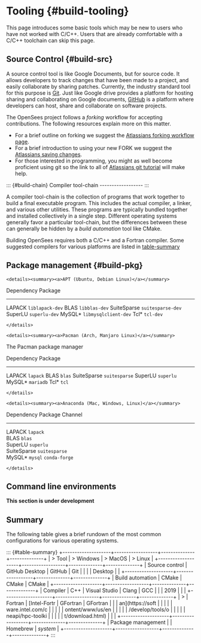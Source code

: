 # Tooling {#build-tooling}

This page introduces some basic tools which may be new to users who have
not worked with C/C++. Users that are already comfortable with a C/C++
toolchain can skip this page.

## Source Control {#build-src}

A source control tool is like Google Documents, but for source code. It
allows developers to track changes that have been made to a project, and
easily collaborate by sharing patches. Currently, the industry standard
tool for this purpose is [Git](https://git-scm.com). Just like Google
drive provides a platform for hosting sharing and collaborating on
Google documents, [GitHub](https://github.com) is a platform where
developers can host, share and collaborate on software projects.

The OpenSees project follows a *forking* workflow for accepting
contributions. The following resources explain more on this matter.

-   For a brief outline on forking we suggest the [Atlassians forking
    workflow
    page](https://www.atlassian.com/git/tutorials/comparing-workflows/forking-workflow).
-   For a brief introduction to using your new FORK we suggest the
    [Atlassians saving
    changes](https://www.atlassian.com/git/tutorials/saving-changes).
-   For those interested in programming, you might as well become
    proficient using git so the link to all of [Atlassians git
    tutorial](https://www.atlassian.com/git) will make help.

::: {#build-chain}
Compiler tool-chain \-\-\-\-\-\-\-\-\-\-\-\-\-\-\-\-\--
:::

A compiler tool-chain is the collection of programs that work together
to build a final executable program. This includes the actual compiler,
a linker, and various other utilities. These programs are typically
bundled together and installed collectively in a single step. Different
operating systems generally favor a particular tool-chain, but the
differences between these can generally be hidden by a *build
automation* tool like CMake.

Building OpenSees requires both a C/C++ and a Fortran compiler. Some
suggested compilers for various platforms are listed in
[table-summary](#table-summary)

## Package management {#build-pkg}

```{=html}
<details><summary><a>APT (Ubuntu, Debian Linux)</a></summary>
```
  Dependency    Package
  ------------- ----------------------
  LAPACK        `liblapack-dev`
  BLAS          `libblas-dev`
  SuiteSparse   `suitesparse-dev`
  SuperLU       `superlu-dev`
  MySQL\*       `libmysqlclient-dev`
  Tcl\*         `tcl-dev`

```{=html}
</details>
```
```{=html}
<details><summary><a>Pacman (Arch, Manjaro Linux)</a></summary>
```
The Pacman package manager

  Dependency    Package
  ------------- ---------------
  LAPACK        `lapack`
  BLAS          `blas`
  SuiteSparse   `suitesparse`
  SuperLU       `superlu`
  MySQL\*       `mariadb`
  Tcl\*         `tcl`

```{=html}
</details>
```
```{=html}
<details><summary><a>Anaconda (Mac, Windows, Linux)</a></summary>
```
  Dependency    Package         Channel
  ------------- --------------- ---------------
  LAPACK        `lapack`        
  BLAS          `blas`          
  SuperLU       `superlu`       
  SuiteSparse   `suitesparse`   
  MySQL\*       `mysql`         `conda-forge`

```{=html}
</details>
```
## Command line environments

**This section is under development**

## Summary

The following table gives a brief rundown of the most common
configurations for various operating systems.

::: {#table-summary}
+--------------------+------------------+--------------+--------------+
| > Tool             | > Windows        | > MacOS      | > Linux      |
+--------------------+------------------+--------------+--------------+
| Source control     | GitHub Desktop   | GitHub       | Git          |
|                    |                  | Desktop      |              |
+--------------------+------------------+--------------+--------------+
| Build automation   | CMake            | CMake        | CMake        |
+--------------------+------------------+--------------+--------------+
| Compiler \| C++    | Visual Studio    | Clang        | GCC          |
|                    | 2019             |              |              |
+--------------------+------------------+--------------+--------------+
| > | Fortran        | [Intel-Fortr     | GFortran     | GFortran     |
|                    | an](https://soft |              |              |
|                    | ware.intel.com/c |              |              |
|                    | ontent/www/us/en |              |              |
|                    | /develop/tools/o |              |              |
|                    | neapi/hpc-toolki |              |              |
|                    | t/download.html) |              |              |
+--------------------+------------------+--------------+--------------+
| Package management |                  | Homebrew     | *system*     |
+--------------------+------------------+--------------+--------------+
:::
